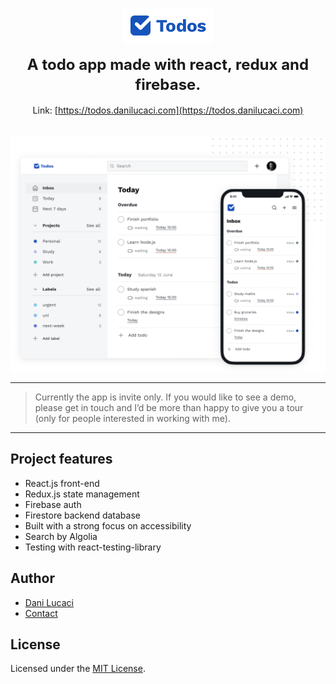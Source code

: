 <div align="center">
 <p align='center'>
    <img src='src/assets/combination-logo.svg' width='144' alt='todos app logo'>
  </p>
  <h1 style="font-size:24px; line-height: 32px; margin-top: 16px; margin-bottom: 16px;">A todo app made with react, redux and firebase.</h1>

Link: [https://todos.danilucaci.com](https://todos.danilucaci.com)

</div>

<br>

<div align='center'>
<img src='src/assets/img/screenshot-header.png' width='600' alt='home page of the todos app'>
</div>

---

> Currently the app is invite only. If you would like to see a demo, please get
> in touch and I’d be more than happy to give you a tour (only for people
> interested in working with me).

---

## Project features

- React.js front-end
- Redux.js state management
- Firebase auth
- Firestore backend database
- Built with a strong focus on accessibility
- Search by Algolia
- Testing with react-testing-library

## Author

- [Dani Lucaci](https://www.danilucaci.com/)
- [Contact](https://www.danilucaci.com/contact)

## License

Licensed under the [MIT License](./LICENSE).
